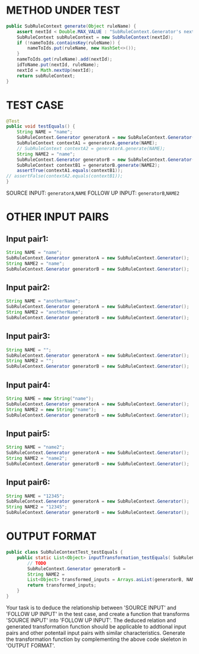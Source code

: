 # METHOD UNDER TEST
```java
public SubRuleContext generate(Object ruleName) {
    assert nextId < Double.MAX_VALUE : "SubRuleContext.Generator's nextId reached Double.MAX_VALUE - " + "this required the equivalent of calling generate() at 6 billion TPS for 100 years";
    SubRuleContext subRuleContext = new SubRuleContext(nextId);
    if (!nameToIds.containsKey(ruleName)) {
        nameToIds.put(ruleName, new HashSet<>());
    }
    nameToIds.get(ruleName).add(nextId);
    idToName.put(nextId, ruleName);
    nextId = Math.nextUp(nextId);
    return subRuleContext;
}

```


# TEST CASE
```java
@Test
public void testEquals() {
    String NAME = "name";
    SubRuleContext.Generator generatorA = new SubRuleContext.Generator();
    SubRuleContext contextA1 = generatorA.generate(NAME);
    // SubRuleContext contextA2 = generatorA.generate(NAME);
    String NAME2 = "name";
    SubRuleContext.Generator generatorB = new SubRuleContext.Generator();
    SubRuleContext contextB1 = generatorB.generate(NAME2);
    assertTrue(contextA1.equals(contextB1));
// assertFalse(contextA2.equals(contextB1));
}

```
SOURCE INPUT: `generatorA`,`NAME`
FOLLOW UP INPUT: `generatorB`,`NAME2`


# OTHER INPUT PAIRS 
## Input pair1:
```java
String NAME = "name";
SubRuleContext.Generator generatorA = new SubRuleContext.Generator();
String NAME2 = "name";
SubRuleContext.Generator generatorB = new SubRuleContext.Generator();
```

## Input pair2:
```java
String NAME = "anotherName";
SubRuleContext.Generator generatorA = new SubRuleContext.Generator();
String NAME2 = "anotherName";
SubRuleContext.Generator generatorB = new SubRuleContext.Generator();
```

## Input pair3:
```java
String NAME = "";
SubRuleContext.Generator generatorA = new SubRuleContext.Generator();
String NAME2 = "";
SubRuleContext.Generator generatorB = new SubRuleContext.Generator();
```

## Input pair4:
```java
String NAME = new String("name");
SubRuleContext.Generator generatorA = new SubRuleContext.Generator();
String NAME2 = new String("name");
SubRuleContext.Generator generatorB = new SubRuleContext.Generator();
```

## Input pair5:
```java
String NAME = "name2";
SubRuleContext.Generator generatorA = new SubRuleContext.Generator();
String NAME2 = "name2";
SubRuleContext.Generator generatorB = new SubRuleContext.Generator();
```

## Input pair6:
```java
String NAME = "12345";
SubRuleContext.Generator generatorA = new SubRuleContext.Generator();
String NAME2 = "12345";
SubRuleContext.Generator generatorB = new SubRuleContext.Generator();
```



# OUTPUT FORMAT
```java
public class SubRuleContextTest_testEquals {
    public static List<Object> inputTransformation_testEquals( SubRuleContext.Generator generatorA, String NAME)  {
        // TODO
        SubRuleContext.Generator generatorB = 
		String NAME2 = 
		List<Object> transformed_inputs = Arrays.asList(generatorB, NAME2);
		return transformed_inputs;
    }
}
```
Your task is to deduce the relationship between 'SOURCE INPUT' and 'FOLLOW UP INPUT' in the test case, and create a function that transforms 'SOURCE INPUT' into 'FOLLOW UP INPUT'.
The deduced relation and generated transformation function should be applicable to addtional input pairs and other potentail input pairs with similar characteristics.
Generate the transformation function by complementing the above code skeleton in 'OUTPUT FORMAT'.